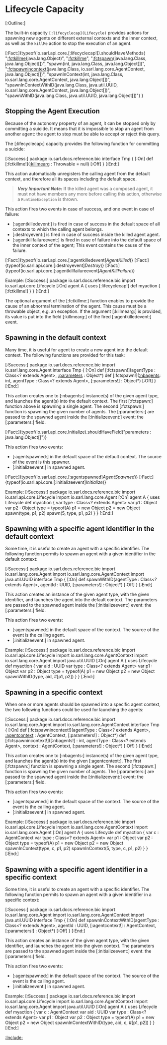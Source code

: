 # Lifecycle Capacity

[:Outline:]

The built-in capacity `[:lifecyclecap](Lifecycle)` provides actions for spawning new agents on different external contexts and
the inner context, as well as the `killMe` action to stop the execution of an agent.

<!--- Test that all the documented functions are defined in the capacity, and no function is missed to be
      documented --> 
[:Fact:]{typeof(io.sarl.api.core.[:lifecyclecap!]).shouldHaveMethods(
	"[:fctkillme](killMe)(java.lang.Object)",
	"[:fctkillme](killMe)",
	"[:fctspawn](spawn)(java.lang.Class, java.lang.Object[])",
	"spawn(int, java.lang.Class, java.lang.Object[])",
	"[:fctspawnincontext](spawnInContext)(java.lang.Class, io.sarl.lang.core.AgentContext, java.lang.Object[])",
	"spawnInContext(int, java.lang.Class, io.sarl.lang.core.AgentContext, java.lang.Object[])",
	"spawnInContextWithID(java.lang.Class, java.util.UUID, io.sarl.lang.core.AgentContext, java.lang.Object[])",
	"spawnWithID(java.lang.Class, java.util.UUID, java.lang.Object[])")
}


## Stopping the Agent Execution

Because of the autonomy property of an agent, it can be stopped only by committing a suicide. It means that
it is impossible to stop an agent from another agent: the agent to stop must be able to accept or reject
this query.

The [:lifecyclecap:] capacity provides the following function for committing a suicide:

[:Success:]
	package io.sarl.docs.reference.bic
	interface Tmp {
	[:On]
		def [:fctkillme!]([:killmearg](abnormalTerminationCause) : Throwable = null)
	[:Off]
	}
[:End:]


This action automatically unregisters the calling agent from the default context, and therefore all its
spaces including the default space.

> **_Very Important Note:_** If the killed agent was a composed agent, it must not have members any more before
> calling this action, otherwise a `RuntimeException` is thrown.

This action fires two events in case of success, and one event in case of failure:

* [:agentkilledevent:] is fired in case of success in the default space of all contexts to which the calling agent belongs.
* [:destroyevent:] is fired in case of success inside the killed agent agent.
* [:agentkillfailureevent:] is fired in case of failure into the default space of the inner context of the agent; This event contains the cause of the failure.

[:Fact:]{typeof(io.sarl.api.core.[:agentkilledevent]$AgentKilled$)}
[:Fact:]{typeof(io.sarl.api.core.[:destroyevent]$Destroy$)}
[:Fact:]{typeof(io.sarl.api.core.[:agentkillfailureevent]$AgentKillFailure$)}

Example:
[:Success:]
	package io.sarl.docs.reference.bic
	import io.sarl.api.core.Lifecycle
	[:On]
	agent A {
		uses [:lifecyclecap!]
		def myaction {
			[:fctkillme!]
		}
	}
[:End:]


The optional argument of the [:fctkillme:] function enables to provide the cause of an abnormal termination of the agent.
This cause must be a throwable object, e.g. an exception.
If the argument [:killmearg:] is provided, its value is put into the field [:killmearg:] of the fired [:agentkilledevent:]
event.


## Spawning in the default context

Many time, it is useful for agent to create a new agent into the default context. The following
functions are provided for this task:

[:Success:]
	package io.sarl.docs.reference.bic
	import io.sarl.lang.core.Agent
	interface Tmp {
	[:On]
		def [:fctspawn!](agentType : Class<? extends Agent>, [:parameters](parameters) : Object*)
		def [:fctspawn!]([:nbagents](nbAgents): int, agentType : Class<? extends Agent>, [:parameters!] : Object*)
	[:Off]
	}
[:End:]


This action creates one to [:nbagents:] instance(s) of the given agent type, and launches the agent(s)
into the default context.
The first [:fctspawn:] function above is spawning a single agent.
The second [:fctspawn:] function is spawning the given number of agents.
The [:parameters:] are passed to the spawned agent inside the [:initializeevent:] event: the [:parameters:] field.

[:Fact:]{typeof(io.sarl.api.core.Initialize).shouldHaveField("parameters : java.lang.Object[]")}

This action fires two events:

* [:agentspawned:] in the default space of the default context. The source of the event is this spawner.
* [:initializeevent:] in spawned agent.

[:Fact:]{typeof(io.sarl.api.core.[:agentspawned]$AgentSpawned$)}
[:Fact:]{typeof(io.sarl.api.core.[:initializeevent]$Initialize$)}

Example:
[:Success:]
	package io.sarl.docs.reference.bic
	import io.sarl.api.core.Lifecycle
	import io.sarl.lang.core.Agent
	[:On]
	agent A {
		uses Lifecycle
		def myaction {
			var type : Class<? extends Agent>
			var p1 : Object
			var p2 : Object
			type = typeof(A)
			p1 = new Object
			p2 = new Object
			spawn(type, p1, p2)
			spawn(5, type, p1, p2)
		}
	}
[:End:]


## Spawning with a specific agent identifier in the default context

Some time, it is useful to create an agent with a specific identifier. The following function permits to spawn an agent
with a given identifier in the default context:

[:Success:]
	package io.sarl.docs.reference.bic
	import io.sarl.lang.core.Agent
	import io.sarl.lang.core.AgentContext
	import java.util.UUID
	interface Tmp {
	[:On]
		def spawnWithID(agentType : Class<? extends Agent>,
		                agentId : UUID,
                        [:parameters!] : Object*)
	[:Off]
	}
[:End:]


This action creates an instance of the given agent type, with the given identifier, and launches the agent
into the default context.
The parameters are passed to the spawned agent inside the [:initializeevent:] event: the [:parameters:] field.

This action fires two events:

* [:agentspawned:] in the default space of the context. The source of the event is the calling agent.
* [:initializeevent:] in spawned agent.

Example:
[:Success:]
	package io.sarl.docs.reference.bic
	import io.sarl.api.core.Lifecycle
	import io.sarl.lang.core.AgentContext
	import io.sarl.lang.core.Agent
	import java.util.UUID
	[:On]
	agent A {
		uses Lifecycle
		def myaction {
			var aid : UUID
			var type : Class<? extends Agent>
			var p1 : Object
			var p2 : Object
			type = typeof(A)
			p1 = new Object
			p2 = new Object
			spawnWithID(type, aid, #[p1, p2])
		}
	}
[:End:]



## Spawning in a specific context

When one or more agents should be spawned into a specific agent context, the two following functions
could be used for launching the agents:

[:Success:]
	package io.sarl.docs.reference.bic
	import io.sarl.lang.core.Agent
	import io.sarl.lang.core.AgentContext
	interface Tmp {
	[:On]
		def [:fctspawnincontext!](agentType : Class<? extends Agent>,
		                   [:agentcontext](context) : AgentContext,
		                   [:parameters!] : Object*)
		def [:fctspawnincontext!]([:nbagents!] : int,
		                   agentType : Class<? extends Agent>,
		                   context : AgentContext,
		                   [:parameters!] : Object*)
	[:Off]
	}
[:End:]


This action creates one to [:nbagents:] instance(s) of the given agent type, and launches the agent(s)
into the given [:agentcontext:].
The first [:fctspawn:] function is spawning a single agent.
The second [:fctspawn:] function is spawning the given number of agents.
The [:parameters:] are passed to the spawned agent inside the [:initializeevent:] event: the
[:parameters:] field.

This action fires two events:

* [:agentspawned:] in the default space of the context. The source of the event is the calling agent.
* [:initializeevent:] in spawned agent.

Example:
[:Success:]
	package io.sarl.docs.reference.bic
	import io.sarl.api.core.Lifecycle
	import io.sarl.lang.core.AgentContext
	import io.sarl.lang.core.Agent
	[:On]
	agent A {
		uses Lifecycle
		def myaction {
			var c : AgentContext
			var type : Class<? extends Agent>
			var p1 : Object
			var p2 : Object
			type = typeof(A)
			p1 = new Object
			p2 = new Object
			spawnInContext(type, c, p1, p2)
			spawnInContext(5, type, c, p1, p2)
		}
	}
[:End:]


## Spawning with a specific agent identifier in a specific context

Some time, it is useful to create an agent with a specific identifier. The following function permits to spawn an agent
with a given identifier in a specific context:

[:Success:]
	package io.sarl.docs.reference.bic
	import io.sarl.lang.core.Agent
	import io.sarl.lang.core.AgentContext
	import java.util.UUID
	interface Tmp {
	[:On]
		def spawnInContextWithID(agentType : Class<? extends Agent>,
		                         agentId : UUID,
		                         [:agentcontext!] : AgentContext,
		                         [:parameters!] : Object*)
	[:Off]
	}
[:End:]


This action creates an instance of the given agent type, with the given identifier, and launches the agent
into the given context.
The parameters are passed to the spawned agent inside the [:initializeevent:] event: the [:parameters:] field.

This action fires two events:

* [:agentspawned:] in the default space of the context. The source of the event is the calling agent.
* [:initializeevent:] in spawned agent.

Example:
[:Success:]
	package io.sarl.docs.reference.bic
	import io.sarl.api.core.Lifecycle
	import io.sarl.lang.core.AgentContext
	import io.sarl.lang.core.Agent
	import java.util.UUID
	[:On]
	agent A {
		uses Lifecycle
		def myaction {
			var c : AgentContext
			var aid : UUID
			var type : Class<? extends Agent>
			var p1 : Object
			var p2 : Object
			type = typeof(A)
			p1 = new Object
			p2 = new Object
			spawnInContextWithID(type, aid, c, #[p1, p2])
		}
	}
[:End:]


[:Include:](../../legal.inc)
